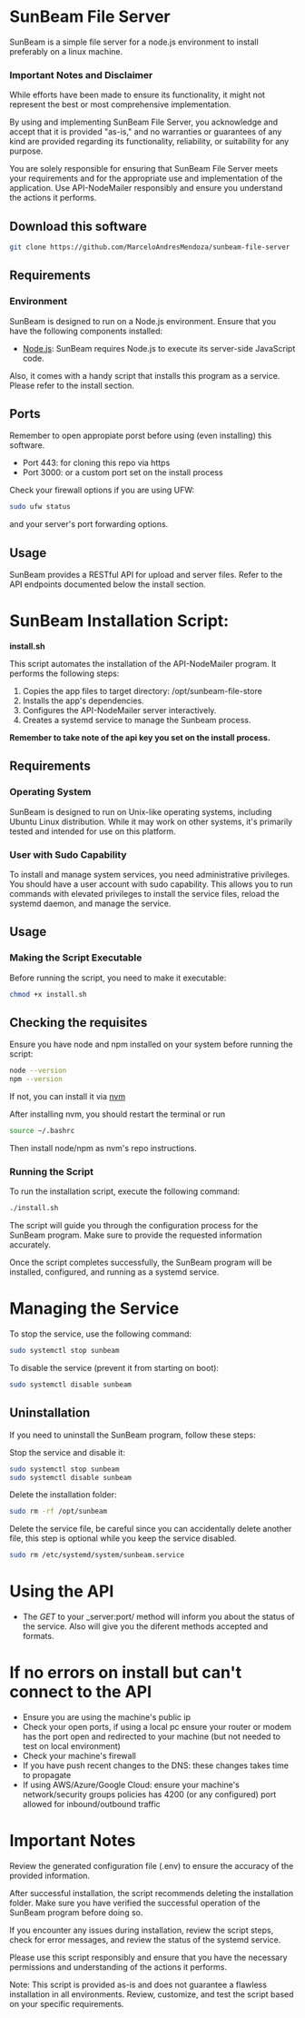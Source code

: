 # SunBeam File Server

SunBeam is a simple file server for a node.js environment to install preferably on a linux machine. 

### Important Notes and Disclaimer
While efforts have been made to ensure its functionality, it might not represent the best or most comprehensive implementation.

By using and implementing SunBeam File Server, you acknowledge and accept that it is provided "as-is," and no warranties or guarantees of any kind are provided regarding its functionality, reliability, or suitability for any purpose.

You are solely responsible for ensuring that SunBeam File Server meets your requirements and for the appropriate use and implementation of the application. Use API-NodeMailer responsibly and ensure you understand the actions it performs.

## Download this software
```bash
git clone https://github.com/MarceloAndresMendoza/sunbeam-file-server
```

## Requirements

### Environment

SunBeam is designed to run on a Node.js environment. Ensure that you have the following components installed:

- [Node.js](https://nodejs.org/): SunBeam requires Node.js to execute its server-side JavaScript code.

Also, it comes with a handy script that installs this program as a service. Please refer to the install section. 

## Ports

Remember to open appropiate porst before using (even installing) this software. 
- Port 443: for cloning this repo via https
- Port 3000: or a custom port set on the install process

Check your firewall options if you are using UFW:
```bash
sudo ufw status
```
and your server's port forwarding options.

## Usage

SunBeam provides a RESTful API for upload and server files. Refer to the API endpoints documented below the install section.

# SunBeam Installation Script: 
**install.sh**

This script automates the installation of the API-NodeMailer program. It performs the following steps:

1. Copies the app files to target directory: /opt/sunbeam-file-store
2. Installs the app's dependencies.
3. Configures the API-NodeMailer server interactively.
4. Creates a systemd service to manage the Sunbeam process.

**Remember to take note of the api key you set on the install process.**

## Requirements

### Operating System

SunBeam is designed to run on Unix-like operating systems, including Ubuntu Linux distribution. While it may work on other systems, it's primarily tested and intended for use on this platform.

### User with Sudo Capability

To install and manage system services, you need administrative privileges. You should have a user account with sudo capability. This allows you to run commands with elevated privileges to install the service files, reload the systemd daemon, and manage the service.

## Usage

### Making the Script Executable

Before running the script, you need to make it executable:

```bash
chmod +x install.sh
```

## Checking the requisites
Ensure you have node and npm installed on your system before running the script:
```bash
node --version
npm --version
```
If not, you can install it via [nvm](https://github.com/nvm-sh/nvm)

After installing nvm, you should restart the terminal or run
```bash
source ~/.bashrc
```
 Then install node/npm as nvm's repo instructions.

### Running the Script
To run the installation script, execute the following command:

```bash
./install.sh
```
The script will guide you through the configuration process for the SunBeam program. Make sure to provide the requested information accurately.

Once the script completes successfully, the SunBeam program will be installed, configured, and running as a systemd service.

# Managing the Service
To stop the service, use the following command:

```bash
sudo systemctl stop sunbeam
```

To disable the service (prevent it from starting on boot):

```bash
sudo systemctl disable sunbeam
```

## Uninstallation
If you need to uninstall the SunBeam program, follow these steps:

Stop the service and disable it:

```bash
sudo systemctl stop sunbeam
sudo systemctl disable sunbeam
```

Delete the installation folder:

```bash
sudo rm -rf /opt/sunbeam
```

Delete the service file, be careful since you can accidentally delete another file, this step is optional while you keep the service disabled.

```bash
sudo rm /etc/systemd/system/sunbeam.service
```

# Using the API
- The *GET* to your _server:port/ method will inform you about the status of the service. Also will give you the diferent methods accepted and formats.

# If no errors on install but can't connect to the API
- Ensure you are using the machine's public ip
- Check your open ports, if using a local pc ensure your router or modem has the port open and redirected to your machine (but not needed to test on local environment)
- Check your machine's firewall
- If you have push recent changes to the DNS: these changes takes time to propagate
- If using AWS/Azure/Google Cloud: ensure your machine's network/security groups policies has 4200 (or any configured) port allowed for inbound/outbound traffic

# Important Notes

Review the generated configuration file (.env) to ensure the accuracy of the provided information.

After successful installation, the script recommends deleting the installation folder. Make sure you have verified the successful operation of the SunBeam program before doing so.

If you encounter any issues during installation, review the script steps, check for error messages, and review the status of the systemd service.

Please use this script responsibly and ensure that you have the necessary permissions and understanding of the actions it performs.

Note: This script is provided as-is and does not guarantee a flawless installation in all environments. Review, customize, and test the script based on your specific requirements.
